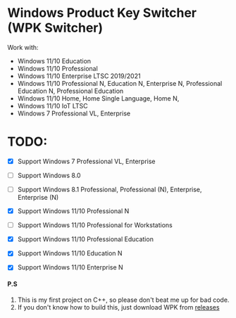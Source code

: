 # Windows Product Key Switcher (WPK Switcher)

Work with:
- Windows 11/10 Education
- Windows 11/10 Professional
- Windows 11/10 Enterprise LTSC 2019/2021
- Windows 11/10 Professional N, Education N, Enterprise N, Professional Education N, Professional Education
- Windows 11/10 Home, Home Single Language, Home N,
- Windows 11/10 IoT LTSC
- Windows 7 Professional VL, Enterprise


# TODO:
- [x] Support Windows 7 Professional VL, Enterprise
- [ ] Support Windows 8.0
- [ ] Support Windows 8.1 Professional, Professional (N), Enterprise, Enterprise (N)
- [x] Support Windows 11/10 Professional N
- [ ] Support Windows 11/10 Professional for Workstations
- [x] Support Windows 11/10 Professional Education
- [x] Support Windows 11/10 Education N
- [x] Support Windows 11/10 Enterprise N


#### P.S
1. This is my first project on C++, so please don't beat me up for bad code.
2. If you don't know how to build this, just download WPK from [releases](https://github.com/Snaky1a/Windows-Product-Key-Switcher/releases)